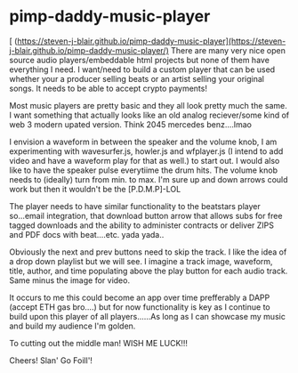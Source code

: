 # pimp-daddy-music-player 
[ (https://steven-j-blair.github.io/pimp-daddy-music-player](https://steven-j-blair.github.io/pimp-daddy-music-player/)
There are many very nice open source audio players/embeddable html projects but none of them have everything I need. I want/need to build a custom player that can be used whether your a producer selling beats or an artist selling your original songs. It needs to be able to accept crypto payments!

Most music players are pretty basic and they all look pretty much the same. I want something that actually looks like an old analog reciever/some kind of web 3 modern upated version. Think 2045 mercedes benz....lmao

I envision a waveform in between the speaker and the volume knob, I am experimenting with wavesurfer.js, howler.js and wfplayer.js (I intend to add video and have a waveform play for that as well.) to start out. I would also like to have the speaker pulse everytiime the drum hits. The volume knob needs to (ideally) turn from min. to max. I'm sure up and down arrows could work but then it wouldn't be the [P.D.M.P]-LOL  

The player needs to have similar functionality to the beatstars player so...email integration, that download button arrow that allows subs for free tagged downloads and the ability to administer contracts or deliver ZIPS and PDF docs with beat....etc. yada yada..

Obviously the next and prev buttons need to skip the track. I like the idea of a drop down playlist but we will see. I imagine a track image, waveform, title, author, and time populating above the play button for each audio track. Same minus the image for video.

It occurs to me this could become an app over time prefferably a DAPP (accept ETH gas bro....) but for now functionality is key as I continue to build upon this player of all players......As long as I can showcase my music and build my audience I'm golden.

To cutting out the middle man! WISH ME LUCK!!!

Cheers!
Slan' Go Foill'!
